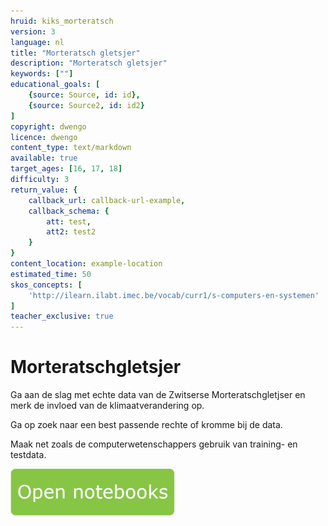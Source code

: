 ```yaml
---
hruid: kiks_morteratsch
version: 3
language: nl
title: "Morteratsch gletsjer"
description: "Morteratsch gletsjer"
keywords: [""]
educational_goals: [
    {source: Source, id: id}, 
    {source: Source2, id: id2}
]
copyright: dwengo
licence: dwengo
content_type: text/markdown
available: true
target_ages: [16, 17, 18]
difficulty: 3
return_value: {
    callback_url: callback-url-example,
    callback_schema: {
        att: test,
        att2: test2
    }
}
content_location: example-location
estimated_time: 50
skos_concepts: [
    'http://ilearn.ilabt.imec.be/vocab/curr1/s-computers-en-systemen'
]
teacher_exclusive: true
---
```


# Morteratschgletsjer
Ga aan de slag met echte data van de Zwitserse Morteratschgletjser en merk de invloed van de klimaatverandering op. 

Ga op zoek naar een best passende rechte of kromme bij de data.

Maak net zoals de computerwetenschappers gebruik van training- en testdata.

[![](embed/Knop.png "Knop")](https://kiks.ilabt.imec.be/hub/tmplogin?id=1930 "Morteratsch gletsjer")
